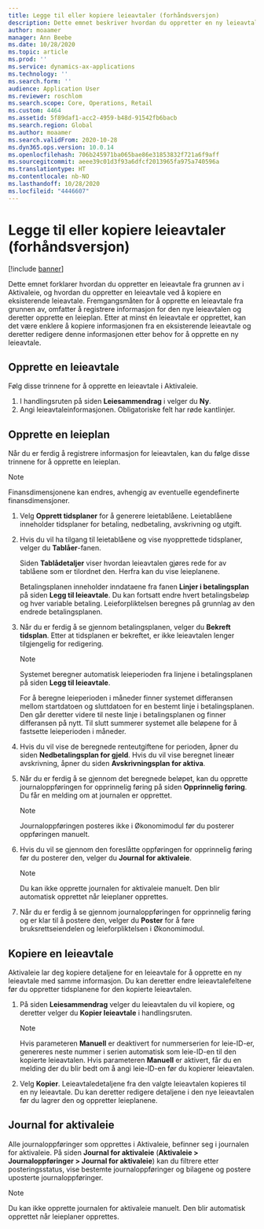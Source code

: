 ```yaml
---
title: Legge til eller kopiere leieavtaler (forhåndsversjon)
description: Dette emnet beskriver hvordan du oppretter en ny leieavtale ved å angi informasjon for den i Aktivaleie, eller kopierer informasjon fra en eksisterende leieavtale.
author: moaamer
manager: Ann Beebe
ms.date: 10/28/2020
ms.topic: article
ms.prod: ''
ms.service: dynamics-ax-applications
ms.technology: ''
ms.search.form: ''
audience: Application User
ms.reviewer: roschlom
ms.search.scope: Core, Operations, Retail
ms.custom: 4464
ms.assetid: 5f89daf1-acc2-4959-b48d-91542fb6bacb
ms.search.region: Global
ms.author: moaamer
ms.search.validFrom: 2020-10-28
ms.dyn365.ops.version: 10.0.14
ms.openlocfilehash: 706b245971ba065bae86e31853832f721a6f9aff
ms.sourcegitcommit: aeee39c01d3f93a6dfcf2013965fa975a740596a
ms.translationtype: HT
ms.contentlocale: nb-NO
ms.lasthandoff: 10/28/2020
ms.locfileid: "4446607"
---
```

# <a name="add-or-copy-leases-preview"></a>Legge til eller kopiere leieavtaler (forhåndsversjon)

[!include [banner](../includes/banner.md)]

Dette emnet forklarer hvordan du oppretter en leieavtale fra grunnen av i Aktivaleie, og hvordan du oppretter en leieavtale ved å kopiere en eksisterende leieavtale. Fremgangsmåten for å opprette en leieavtale fra grunnen av, omfatter å registrere informasjon for den nye leieavtalen og deretter opprette en leieplan. Etter at minst én leieavtale er opprettet, kan det være enklere å kopiere informasjonen fra en eksisterende leieavtale og deretter redigere denne informasjonen etter behov for å opprette en ny leieavtale.

## <a name="create-a-lease"></a>Opprette en leieavtale

Følg disse trinnene for å opprette en leieavtale i Aktivaleie.

1. I handlingsruten på siden **Leiesammendrag** i velger du **Ny**.
2. Angi leieavtaleinformasjonen. Obligatoriske felt har røde kantlinjer.

## <a name="create-a-lease-schedule"></a>Opprette en leieplan

Når du er ferdig å registrere informasjon for leieavtalen, kan du følge disse trinnene for å opprette en leieplan.

> [!NOTE]
> Finansdimensjonene kan endres, avhengig av eventuelle egendefinerte finansdimensjoner.

1. Velg **Opprett tidsplaner** for å generere leietablåene. Leietablåene inneholder tidsplaner for betaling, nedbetaling, avskrivning og utgift.
2. Hvis du vil ha tilgang til leietablåene og vise nyopprettede tidsplaner, velger du **Tablåer**-fanen.

    Siden **Tablådetaljer** viser hvordan leieavtalen gjøres rede for av tablåene som er tilordnet den. Herfra kan du vise leieplanene.

    Betalingsplanen inneholder inndataene fra fanen **Linjer i betalingsplan** på siden **Legg til leieavtale**. Du kan fortsatt endre hvert betalingsbeløp og hver variable betaling. Leieforpliktelsen beregnes på grunnlag av den endrede betalingsplanen.

4. Når du er ferdig å se gjennom betalingsplanen, velger du **Bekreft tidsplan**. Etter at tidsplanen er bekreftet, er ikke leieavtalen lenger tilgjengelig for redigering.

    > [!NOTE]
    > Systemet beregner automatisk leieperioden fra linjene i betalingsplanen på siden **Legg til leieavtale**.
    >
    > For å beregne leieperioden i måneder finner systemet differansen mellom startdatoen og sluttdatoen for en bestemt linje i betalingsplanen. Den går deretter videre til neste linje i betalingsplanen og finner differansen på nytt. Til slutt summerer systemet alle beløpene for å fastsette leieperioden i måneder.

5. Hvis du vil vise de beregnede renteutgiftene for perioden, åpner du siden **Nedbetalingsplan for gjeld**. Hvis du vil vise beregnet lineær avskrivning, åpner du siden **Avskrivningsplan for aktiva**.
6. Når du er ferdig å se gjennom det beregnede beløpet, kan du opprette journaloppføringen for opprinnelig føring på siden **Opprinnelig føring**. Du får en melding om at journalen er opprettet.

    > [!NOTE]
    > Journaloppføringen posteres ikke i Økonomimodul før du posterer oppføringen manuelt.

7. Hvis du vil se gjennom den foreslåtte oppføringen for opprinnelig føring før du posterer den, velger du **Journal for aktivaleie**.

    > [!NOTE]
    > Du kan ikke opprette journalen for aktivaleie manuelt. Den blir automatisk opprettet når leieplaner opprettes.

8. Når du er ferdig å se gjennom journaloppføringen for opprinnelig føring og er klar til å postere den, velger du **Poster** for å føre bruksrettseiendelen og leieforpliktelsen i Økonomimodul.

## <a name="copy-a-lease"></a>Kopiere en leieavtale

Aktivaleie lar deg kopiere detaljene for en leieavtale for å opprette en ny leieavtale med samme informasjon. Du kan deretter endre leieavtalefeltene før du oppretter tidsplanene for den kopierte leieavtalen.

1. På siden **Leiesammendrag** velger du leieavtalen du vil kopiere, og deretter velger du **Kopier leieavtale** i handlingsruten.

    > [!NOTE]
    > Hvis parameteren **Manuell** er deaktivert for nummerserien for leie-ID-er, genereres neste nummer i serien automatisk som leie-ID-en til den kopierte leieavtalen. Hvis parameteren **Manuell** er aktivert, får du en melding der du blir bedt om å angi leie-ID-en før du kopierer leieavtalen.

2. Velg **Kopier**. Leieavtaledetaljene fra den valgte leieavtalen kopieres til en ny leieavtale. Du kan deretter redigere detaljene i den nye leieavtalen før du lagrer den og oppretter leieplanene.

## <a name="asset-leasing-journal"></a>Journal for aktivaleie

Alle journaloppføringer som opprettes i Aktivaleie, befinner seg i journalen for aktivaleie. På siden **Journal for aktivaleie** (**Aktivaleie \> Journaloppføringer \> Journal for aktivaleie**) kan du filtrere etter posteringsstatus, vise bestemte journaloppføringer og bilagene og postere uposterte journaloppføringer.

> [!NOTE]
> Du kan ikke opprette journalen for aktivaleie manuelt. Den blir automatisk opprettet når leieplaner opprettes.
